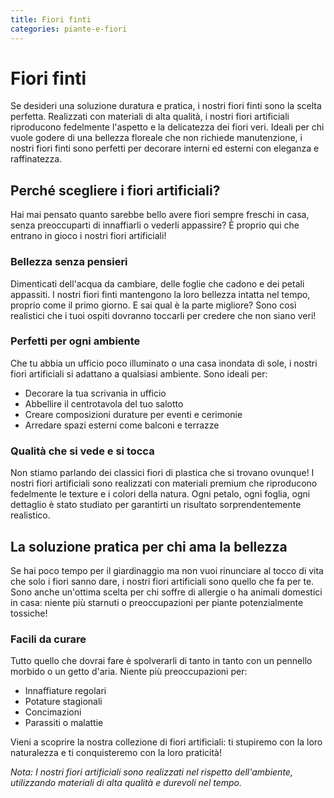 ```yaml
---
title: Fiori finti
categories: piante-e-fiori
---
```

# Fiori finti

Se desideri una soluzione duratura e pratica, i nostri fiori finti sono la scelta perfetta. Realizzati con materiali di alta qualità, i nostri fiori artificiali riproducono fedelmente l'aspetto e la delicatezza dei fiori veri. Ideali per chi vuole godere di una bellezza floreale che non richiede manutenzione, i nostri fiori finti sono perfetti per decorare interni ed esterni con eleganza e raffinatezza.

<!--more-->

## Perché scegliere i fiori artificiali?

Hai mai pensato quanto sarebbe bello avere fiori sempre freschi in casa, senza preoccuparti di innaffiarli o vederli appassire? È proprio qui che entrano in gioco i nostri fiori artificiali!

### Bellezza senza pensieri

Dimenticati dell'acqua da cambiare, delle foglie che cadono e dei petali appassiti. I nostri fiori finti mantengono la loro bellezza intatta nel tempo, proprio come il primo giorno. E sai qual è la parte migliore? Sono così realistici che i tuoi ospiti dovranno toccarli per credere che non siano veri!

### Perfetti per ogni ambiente

Che tu abbia un ufficio poco illuminato o una casa inondata di sole, i nostri fiori artificiali si adattano a qualsiasi ambiente. Sono ideali per:
- Decorare la tua scrivania in ufficio
- Abbellire il centrotavola del tuo salotto
- Creare composizioni durature per eventi e cerimonie
- Arredare spazi esterni come balconi e terrazze

### Qualità che si vede e si tocca

Non stiamo parlando dei classici fiori di plastica che si trovano ovunque! I nostri fiori artificiali sono realizzati con materiali premium che riproducono fedelmente le texture e i colori della natura. Ogni petalo, ogni foglia, ogni dettaglio è stato studiato per garantirti un risultato sorprendentemente realistico.

## La soluzione pratica per chi ama la bellezza

Se hai poco tempo per il giardinaggio ma non vuoi rinunciare al tocco di vita che solo i fiori sanno dare, i nostri fiori artificiali sono quello che fa per te. Sono anche un'ottima scelta per chi soffre di allergie o ha animali domestici in casa: niente più starnuti o preoccupazioni per piante potenzialmente tossiche!

### Facili da curare

Tutto quello che dovrai fare è spolverarli di tanto in tanto con un pennello morbido o un getto d'aria. Niente più preoccupazioni per:
- Innaffiature regolari
- Potature stagionali
- Concimazioni
- Parassiti o malattie

Vieni a scoprire la nostra collezione di fiori artificiali: ti stupiremo con la loro naturalezza e ti conquisteremo con la loro praticità!

*Nota: I nostri fiori artificiali sono realizzati nel rispetto dell'ambiente, utilizzando materiali di alta qualità e durevoli nel tempo.*
